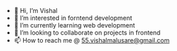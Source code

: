 - 👋 Hi, I’m Vishal
- 👀 I’m interested in forntend development
- 🌱 I’m currently learning web development
- 💞️ I’m looking to collaborate on projects in frontend 
- 📫 How to reach me @ 55.vishalmalusare@gmail.com

<!---
55Vishal/55Vishal is a ✨ special ✨ repository because its `README.md` (this file) appears on your GitHub profile.
You can click the Preview link to take a look at your changes.
--->
